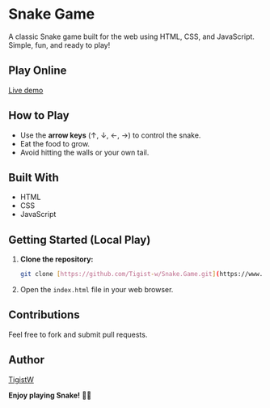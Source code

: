 # Snake Game

A classic Snake game built for the web using HTML, CSS, and JavaScript. Simple, fun, and ready to play!

## Play Online

[Live demo ](https://snakegameprojects.netlify.app/)

## How to Play

* Use the **arrow keys** (↑, ↓, ←, →) to control the snake.
* Eat the food to grow.
* Avoid hitting the walls or your own tail.

## Built With

* HTML
* CSS
* JavaScript

## Getting Started (Local Play)

1.  **Clone the repository:**
    ```bash
    git clone [https://github.com/Tigist-w/Snake.Game.git](https://www.google.com/search?q=https://github.com/Tigist-w/Snake.Game.git)
    ```
2.  Open the `index.html` file in your web browser.

## Contributions

Feel free to fork and submit pull requests.

## Author

[TigistW](https://github.com/Tigist-w)

**Enjoy playing Snake!** 🐍🍎
